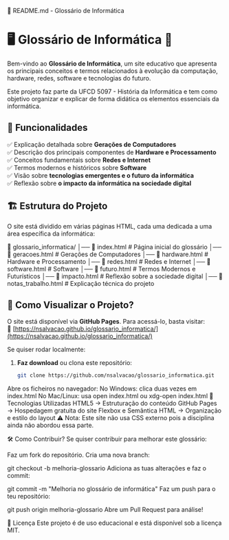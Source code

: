 
📖 README.md - Glossário de Informática


# 🖥️ Glossário de Informática 📘

Bem-vindo ao **Glossário de Informática**, um site educativo que apresenta os principais conceitos e termos relacionados à evolução da computação, hardware, redes, software e tecnologias do futuro. 

Este projeto faz parte da UFCD 5097 - História da Informática e tem como objetivo organizar e explicar de forma didática os elementos essenciais da informática.

## 🌟 Funcionalidades

✅ Explicação detalhada sobre **Gerações de Computadores**  
✅ Descrição dos principais componentes de **Hardware e Processamento**  
✅ Conceitos fundamentais sobre **Redes e Internet**  
✅ Termos modernos e históricos sobre **Software**  
✅ Visão sobre **tecnologias emergentes e o futuro da informática**  
✅ Reflexão sobre **o impacto da informática na sociedade digital**  

## 🏗️ Estrutura do Projeto

O site está dividido em várias páginas HTML, cada uma dedicada a uma área específica da informática:

📂 glossario_informatica/ │── 📜 index.html # Página inicial do glossário │── 📜 geracoes.html # Gerações de Computadores │── 📜 hardware.html # Hardware e Processamento │── 📜 redes.html # Redes e Internet │── 📜 software.html # Software │── 📜 futuro.html # Termos Modernos e Futurísticos │── 📜 impacto.html # Reflexão sobre a sociedade digital │── 📜 notas_trabalho.html # Explicação técnica do projeto 



## 🚀 Como Visualizar o Projeto?

O site está disponível via **GitHub Pages**. Para acessá-lo, basta visitar:  
🔗 [https://nsalvacao.github.io/glossario_informatica/](https://nsalvacao.github.io/glossario_informatica/)

Se quiser rodar localmente:

1. **Faz download** ou clona este repositório:
   ```sh
   git clone https://github.com/nsalvacao/glossario_informatica.git
Abre os ficheiros no navegador:
No Windows: clica duas vezes em index.html
No Mac/Linux: usa open index.html ou xdg-open index.html
🔧 Tecnologias Utilizadas
HTML5 → Estruturação do conteúdo
GitHub Pages → Hospedagem gratuita do site
Flexbox e Semântica HTML → Organização e estilo do layout
⚠️ Nota: Este site não usa CSS externo pois a disciplina ainda não abordou essa parte.

🛠️ Como Contribuir?
Se quiser contribuir para melhorar este glossário:

Faz um fork do repositório.
Cria uma nova branch:


git checkout -b melhoria-glossario
Adiciona as tuas alterações e faz o commit:


git commit -m "Melhoria no glossário de informática"
Faz um push para o teu repositório:


git push origin melhoria-glossario
Abre um Pull Request para análise!

📝 Licença
Este projeto é de uso educacional e está disponível sob a licença MIT.
